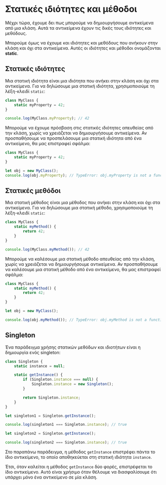 # Στατικές ιδιότητες και μέθοδοι

Μέχρι τώρα, έχουμε δει πως μπορούμε να δημιουργήσουμε αντικείμενα από μια κλάση. Αυτά τα αντικείμενα έχουν τις δικές τους ιδιότητες και μεθόδους.

Μπορούμε όμως να έχουμε και ιδιότητες και μεθόδους που ανήκουν στην κλάση και όχι στα αντικείμενα. Αυτές οι ιδιότητες και μέθοδοι ονομάζονται **static**.

## Στατικές ιδιότητες

Μια στατική ιδιότητα είναι μια ιδιότητα που ανήκει στην κλάση και όχι στα αντικείμενα. Για να δηλώσουμε μια στατική ιδιότητα, χρησιμοποιούμε τη λέξη-κλειδί `static`:

```javascript
class MyClass {
    static myProperty = 42;
}

console.log(MyClass.myProperty); // 42
```

Μπορούμε να έχουμε πρόσβαση στις στατικές ιδιότητες απευθείας από την κλάση, χωρίς να χρειάζεται να δημιουργήσουμε αντικείμενα. Αν προσπαθήσουμε να προσπελάσουμε μια στατική ιδιότητα από ένα αντικείμενο, θα μας επιστραφεί σφάλμα:

```javascript
class MyClass {
    static myProperty = 42;
}

let obj = new MyClass();
console.log(obj.myProperty); // TypeError: obj.myProperty is not a function
```

## Στατικές μεθόδοι

Μια στατική μέθοδος είναι μια μέθοδος που ανήκει στην κλάση και όχι στα αντικείμενα. Για να δηλώσουμε μια στατική μέθοδο, χρησιμοποιούμε τη λέξη-κλειδί `static`:

```javascript
class MyClass {
    static myMethod() {
        return 42;
    }
}

console.log(MyClass.myMethod()); // 42
```

Μπορούμε να καλέσουμε μια στατική μέθοδο απευθείας από την κλάση, χωρίς να χρειάζεται να δημιουργήσουμε αντικείμενα. Αν προσπαθήσουμε να καλέσουμε μια στατική μέθοδο από ένα αντικείμενο, θα μας επιστραφεί σφάλμα:

```javascript
class MyClass {
    static myMethod() {
        return 42;
    }
}

let obj = new MyClass();

console.log(obj.myMethod()); // TypeError: obj.myMethod is not a function
```

## Singleton

Ένα παράδειγμα χρήσης στατικών μεθόδων και ιδιοτήτων είναι η δημιουργία ενός singleton:

```javascript
class Singleton {
    static instance = null;

    static getInstance() {
        if (Singleton.instance === null) {
            Singleton.instance = new Singleton();
        }

        return Singleton.instance;
    }
}

let singleton1 = Singleton.getInstance();

console.log(singleton1 === Singleton.instance); // true

let singleton2 = Singleton.getInstance();

console.log(singleton2 === Singleton.instance); // true
```

Στο παραπάνω παράδειγμα, η μέθοδος `getInstance` επιστρέφει πάντα το ίδιο αντικείμενο, το οποίο αποθηκεύεται στη στατική ιδιότητα `instance`.

Έτσι, όταν καλείται η μέθοδος `getInstance` δύο φορές, επιστρέφεται το ίδιο αντικείμενο. Αυτό είναι χρήσιμο όταν θέλουμε να διασφαλίσουμε ότι υπάρχει μόνο ένα αντικείμενο σε μία κλάση.
